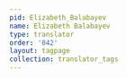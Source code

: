 ```yaml
---
pid: Elizabeth_Balabayev
name: Elizabeth Balabayev
type: translator
order: '042'
layout: tagpage
collection: translator_tags
---
```

